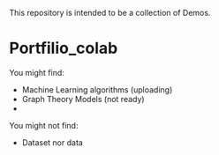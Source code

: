This repository is intended to be a collection of Demos.

# Portfilio_colab

You might find:
- Machine Learning algorithms (uploading)
- Graph Theory Models (not ready)
- 

You might not find:
- Dataset nor data

